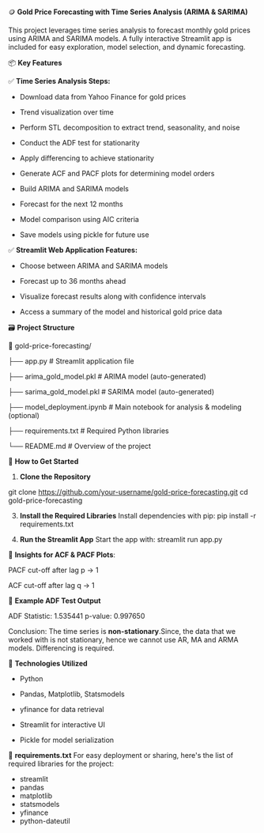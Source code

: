 🪙 **Gold Price Forecasting with Time Series Analysis (ARIMA & SARIMA)**

This project leverages time series analysis to forecast monthly gold prices using ARIMA and SARIMA models. A fully interactive Streamlit app is included for easy exploration, model selection, and dynamic forecasting.

📦 **Key Features**

✅ **Time Series Analysis Steps:**

* Download data from Yahoo Finance for gold prices

* Trend visualization over time

* Perform STL decomposition to extract trend, seasonality, and noise

* Conduct the ADF test for stationarity

* Apply differencing to achieve stationarity

* Generate ACF and PACF plots for determining model orders

* Build ARIMA and SARIMA models

* Forecast for the next 12 months

* Model comparison using AIC criteria

* Save models using pickle for future use

✅ **Streamlit Web Application Features:**

* Choose between ARIMA and SARIMA models

* Forecast up to 36 months ahead

* Visualize forecast results along with confidence intervals

* Access a summary of the model and historical gold price data

🗃️ **Project Structure**

📁 gold-price-forecasting/

├── app.py                    # Streamlit application file

├── arima_gold_model.pkl      # ARIMA model (auto-generated)

├── sarima_gold_model.pkl     # SARIMA model (auto-generated)

├── model_deployment.ipynb    # Main notebook for analysis & modeling (optional)

├── requirements.txt          # Required Python libraries

└── README.md                 # Overview of the project

🚀 **How to Get Started**

1. **Clone the Repository**

git clone https://github.com/your-username/gold-price-forecasting.git
cd gold-price-forecasting

3. **Install the Required Libraries**
Install dependencies with pip:
pip install -r requirements.txt

3. **Run the Streamlit App**
Start the app with:
streamlit run app.py

🔬 **Insights for ACF & PACF Plots**:

PACF cut-off after lag p → 1

ACF cut-off after lag q → 1

🧪 **Example ADF Test Output**

ADF Statistic: 1.535441
p-value: 0.997650

Conclusion: The time series is **non-stationary**.Since, the data that we worked with is not stationary,
hence we cannot use AR, MA and ARMA models. Differencing is required.

🧰 **Technologies Utilized**

* Python

* Pandas, Matplotlib, Statsmodels

* yfinance for data retrieval

* Streamlit for interactive UI

* Pickle for model serialization


📌 **requirements.txt**
For easy deployment or sharing, here's the list of required libraries for the project:

* streamlit
* pandas
* matplotlib
* statsmodels
* yfinance
* python-dateutil
